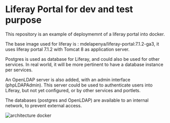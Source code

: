 # Liferay Portal for dev and test purpose

This repository is an example of deploymemnt of a liferay portal into docker.

The base image used for liferay is : mdelapenya/liferay-portal:7.1.2-ga3, it uses liferay portal 7.1.2 with Tomcat 8 as application server.

Postgres is used as database for Liferay, and could also be used for other services. In real world, it will be more pertinent to have a database instance per services.

An OpenLDAP server is also added, with an admin interface (phpLDAPAdmin). This server could be used to authenticate users into Liferay, but not yet configured, or by other services and portlets.

The databases (postgres and OpenLDAP) are available to an internal network, to prevent external access.

![architecture docker](./Lifray-docker-arch.png)

